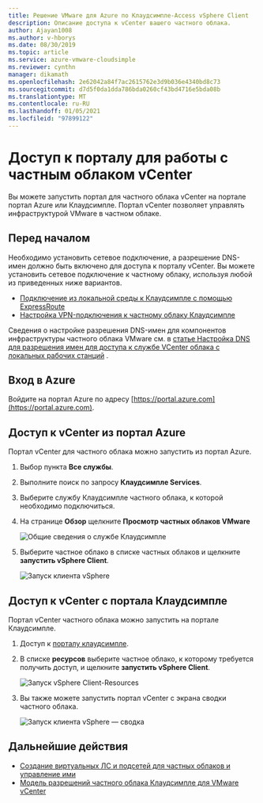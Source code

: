 ```yaml
---
title: Решение VMware для Azure по Клаудсимпле-Access vSphere Client
description: Описание доступа к vCenter вашего частного облака.
author: Ajayan1008
ms.author: v-hborys
ms.date: 08/30/2019
ms.topic: article
ms.service: azure-vmware-cloudsimple
ms.reviewer: cynthn
manager: dikamath
ms.openlocfilehash: 2e62042a84f7ac2615762e3d9b036e4340bd8c73
ms.sourcegitcommit: d7d5f0da1dda786bda0260cf43bd4716e5bda08b
ms.translationtype: MT
ms.contentlocale: ru-RU
ms.lasthandoff: 01/05/2021
ms.locfileid: "97899122"
---
```

# <a name="access-your-private-cloud-vcenter-portal"></a>Доступ к порталу для работы с частным облаком vCenter

Вы можете запустить портал для частного облака vCenter на портале портал Azure или Клаудсимпле.  Портал vCenter позволяет управлять инфраструктурой VMware в частном облаке.

## <a name="before-you-begin"></a>Перед началом

Необходимо установить сетевое подключение, а разрешение DNS-имен должно быть включено для доступа к порталу vCenter.  Вы можете установить сетевое подключение к частному облаку, используя любой из приведенных ниже вариантов.

* [Подключение из локальной среды к Клаудсимпле с помощью ExpressRoute](on-premises-connection.md)
* [Настройка VPN-подключения к частному облаку Клаудсимпле](set-up-vpn.md)

Сведения о настройке разрешения DNS-имен для компонентов инфраструктуры частного облака VMware см. в [статье Настройка DNS для разрешения имен для доступа к службе VCenter облака с локальных рабочих станций](on-premises-dns-setup.md) .

## <a name="sign-in-to-azure"></a>Вход в Azure

Войдите на портал Azure по адресу [https://portal.azure.com](https://portal.azure.com).

## <a name="access-vcenter-from-azure-portal"></a>Доступ к vCenter из портал Azure

Портал vCenter для частного облака можно запустить из портал Azure.

1. Выбор пункта **Все службы**.

2. Выполните поиск по запросу **Клаудсимпле Services**.

3. Выберите службу Клаудсимпле частного облака, к которой необходимо подключиться.

4. На странице **Обзор** щелкните **Просмотр частных облаков VMware**

    ![Общие сведения о службе Клаудсимпле](media/cloudsimple-service-overview.png)

5. Выберите частное облако в списке частных облаков и щелкните **запустить vSphere Client**.

    ![Запуск клиента vSphere](media/cloudsimple-service-launch-vsphere-client.png)

## <a name="access-vcenter-from-cloudsimple-portal"></a>Доступ к vCenter с портала Клаудсимпле

Портал vCenter частного облака можно запустить на портале Клаудсимпле.

1. Доступ к [порталу клаудсимпле](access-cloudsimple-portal.md).

2. В списке **ресурсов** выберите частное облако, к которому требуется получить доступ, и щелкните **запустить vSphere Client**.

    ![Запуск vSphere Client-Resources](media/cloudsimple-portal-resources-launch-vcenter.png)

3. Вы также можете запустить портал vCenter с экрана сводки частного облака.

    ![Запуск клиента vSphere — сводка](media/cloudsimple-resources-summary-launch-vcenter.png)

## <a name="next-steps"></a>Дальнейшие действия

* [Создание виртуальных ЛС и подсетей для частных облаков и управление ими](create-vlan-subnet.md)
* [Модель разрешений частного облака Клаудсимпле для VMware vCenter](learn-private-cloud-permissions.md)